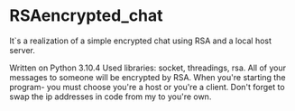# RSAencrypted_chat
It`s a realization of a simple encrypted chat using RSA and a local host server.

Written on Python 3.10.4
Used libraries: socket, threadings, rsa.
All of your messages to someone will be encrypted by RSA.
When you're starting the program- you must choose you're a host or you're a client.
Don't forget to swap the ip addresses in code from my to you're own.

